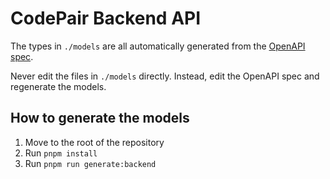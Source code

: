 # CodePair Backend API

The types in `./models` are all automatically generated from the [OpenAPI spec](../../../../api/backend-openapi-spec.json).

Never edit the files in `./models` directly. Instead, edit the OpenAPI spec and regenerate the models.

## How to generate the models

1. Move to the root of the repository
2. Run `pnpm install`
3. Run `pnpm run generate:backend`
